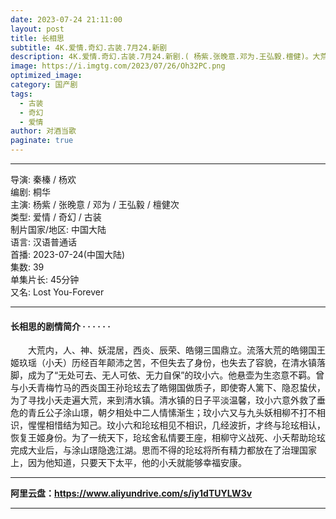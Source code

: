 ```yaml
---
date: 2023-07-24 21:11:00
layout: post
title: 长相思
subtitle: 4K.爱情.奇幻.古装.7月24.新剧
description: 4K.爱情.奇幻.古装.7月24.新剧.( 杨紫.张晚意.邓为.王弘毅.檀健)。大荒内，人、神、妖混居，西炎、辰荣、皓翎三国鼎立。流落大荒的皓翎国王姬玖瑶（小夭）历经百年颠沛之苦，不但失去了身份，也失去了容貌，在清水镇落脚...
image: https://i.imgtg.com/2023/07/26/Oh32PC.png
optimized_image: 
category: 国产剧
tags:
  - 古装
  - 奇幻
  - 爱情
author: 对酒当歌
paginate: true
---
```


---

导演: 秦榛 / 杨欢  
编剧: 桐华  
主演: 杨紫 / 张晚意 / 邓为 / 王弘毅 / 檀健次  
类型: 爱情 / 奇幻 / 古装  
制片国家/地区: 中国大陆  
语言: 汉语普通话  
首播: 2023-07-24(中国大陆)  
集数: 39  
单集片长: 45分钟  
又名: Lost You-Forever  

---

#### 长相思的剧情简介 · · · · · ·

　　大荒内，人、神、妖混居，西炎、辰荣、皓翎三国鼎立。流落大荒的皓翎国王姬玖瑶（小夭）历经百年颠沛之苦，不但失去了身份，也失去了容貌，在清水镇落脚，成为了“无处可去、无人可依、无力自保”的玟小六。他悬壶为生恣意不羁。曾与小夭青梅竹马的西炎国王孙玱玹去了皓翎国做质子，即使寄人篱下、隐忍蛰伏，为了寻找小夭走遍大荒，来到清水镇。清水镇的日子平淡温馨，玟小六意外救了垂危的青丘公子涂山璟，朝夕相处中二人情愫渐生；玟小六又与九头妖相柳不打不相识，惺惺相惜结为知己。玟小六和玱玹相见不相识，几经波折，才终与玱玹相认，恢复王姬身份。为了一统天下，玱玹舍私情要王座，相柳守义战死、小夭帮助玱玹完成大业后，与涂山璟隐逸江湖。思而不得的玱玹将所有精力都放在了治理国家上，因为他知道，只要天下太平，他的小夭就能够幸福安康。

---

**阿里云盘：<https://www.aliyundrive.com/s/iy1dTUYLW3v>**

---
